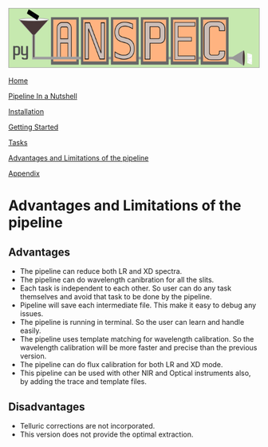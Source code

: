 ![img](pyTANSPEC_logo.png)

[Home](Pipeline_Documentation.md)

[Pipeline In a Nutshell](Pipeline_in_a_nutshell.md)

[Installation](Installation.md)

[Getting Started](Getting_started.md)

[Tasks](Tasks.md)

[Advantages and Limitations of the pipeline](adv_disadv.md)

[Appendix](Appendix.md)


# Advantages and Limitations of the pipeline


## Advantages

-   The pipeline can reduce both LR and XD spectra.
-   The pipeline can do wavelength canibration for all the slits.
-   Each task is independent to each other. So user can do any task themselves and avoid that task to be done by the pipeline.
-   Pipeline will save each intermediate file. This make it easy to debug any issues.
-   The pipeline is running in terminal. So the user can learn and handle easily.
-   The pipeline uses template matching for wavelength calibration. So the wavelength calibration will be more faster and precise than the previous version.
-   The pipeline can do flux calibration for both LR and XD mode.
-   This pipeline can be used with other NIR and Optical instruments also, by adding the trace and template files.


## Disadvantages

-   Telluric corrections are not incorporated.
-   This version does not provide the optimal extraction.

